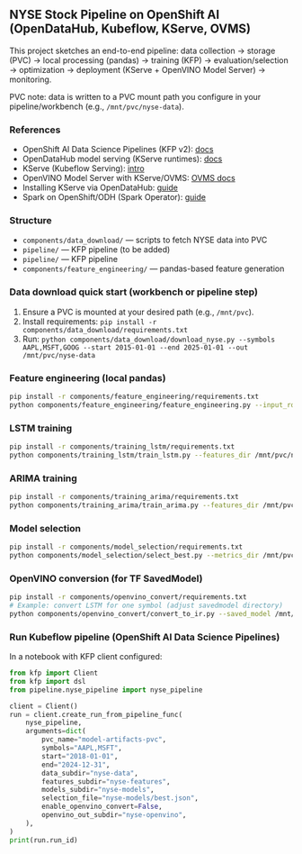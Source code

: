 ## NYSE Stock Pipeline on OpenShift AI (OpenDataHub, Kubeflow, KServe, OVMS)

This project sketches an end-to-end pipeline: data collection → storage (PVC) → local processing (pandas) → training (KFP) → evaluation/selection → optimization → deployment (KServe + OpenVINO Model Server) → monitoring.

PVC note: data is written to a PVC mount path you configure in your pipeline/workbench (e.g., `/mnt/pvc/nyse-data`).

### References
- OpenShift AI Data Science Pipelines (KFP v2): [docs](https://ai-on-openshift.io/tools-and-applications/datasciencepipeline/datasciencepipeline/)
- OpenDataHub model serving (KServe runtimes): [docs](https://opendatahub.io/docs/serving-models/)
- KServe (Kubeflow Serving): [intro](https://www.kubeflow.org/docs/external-add-ons/kserve/introduction/)
- OpenVINO Model Server with KServe/OVMS: [OVMS docs](https://docs.openvino.ai/latest/ovms_docs_overview.html)
- Installing KServe via OpenDataHub: [guide](https://developers.redhat.com/articles/2024/06/27/how-install-kserve-using-open-data-hub)
- Spark on OpenShift/ODH (Spark Operator): [guide](https://ai-on-openshift.io/tools-and-applications/odh-spark/)

### Structure
- `components/data_download/` — scripts to fetch NYSE data into PVC
- `pipeline/` — KFP pipeline (to be added)
 - `pipeline/` — KFP pipeline
- `components/feature_engineering/` — pandas-based feature generation

### Data download quick start (workbench or pipeline step)
1) Ensure a PVC is mounted at your desired path (e.g., `/mnt/pvc`).
2) Install requirements: `pip install -r components/data_download/requirements.txt`
3) Run: `python components/data_download/download_nyse.py --symbols AAPL,MSFT,GOOG --start 2015-01-01 --end 2025-01-01 --out /mnt/pvc/nyse-data`


### Feature engineering (local pandas)
```bash
pip install -r components/feature_engineering/requirements.txt
python components/feature_engineering/feature_engineering.py --input_root /mnt/pvc/nyse-data --output /mnt/pvc/nyse-features
```

### LSTM training
```bash
pip install -r components/training_lstm/requirements.txt
python components/training_lstm/train_lstm.py --features_dir /mnt/pvc/nyse-features --out /mnt/pvc/nyse-models --window 20 --horizon 1 --epochs 5
```

### ARIMA training
```bash
pip install -r components/training_arima/requirements.txt
python components/training_arima/train_arima.py --features_dir /mnt/pvc/nyse-features --out /mnt/pvc/nyse-models --order 5,1,0
```

### Model selection
```bash
pip install -r components/model_selection/requirements.txt
python components/model_selection/select_best.py --metrics_dir /mnt/pvc/nyse-models --out /mnt/pvc/nyse-models/best.json
```

### OpenVINO conversion (for TF SavedModel)
```bash
pip install -r components/openvino_convert/requirements.txt
# Example: convert LSTM for one symbol (adjust savedmodel directory)
python components/openvino_convert/convert_to_ir.py --saved_model /mnt/pvc/nyse-models/lstm_AAPL_savedmodel --out /mnt/pvc/nyse-openvino --model_name nyse_lstm
```

### Run Kubeflow pipeline (OpenShift AI Data Science Pipelines)
In a notebook with KFP client configured:
```python
from kfp import Client
from kfp import dsl
from pipeline.nyse_pipeline import nyse_pipeline

client = Client()
run = client.create_run_from_pipeline_func(
    nyse_pipeline,
    arguments=dict(
        pvc_name="model-artifacts-pvc",
        symbols="AAPL,MSFT",
        start="2018-01-01",
        end="2024-12-31",
        data_subdir="nyse-data",
        features_subdir="nyse-features",
        models_subdir="nyse-models",
        selection_file="nyse-models/best.json",
        enable_openvino_convert=False,
        openvino_out_subdir="nyse-openvino",
    ),
)
print(run.run_id)
```

